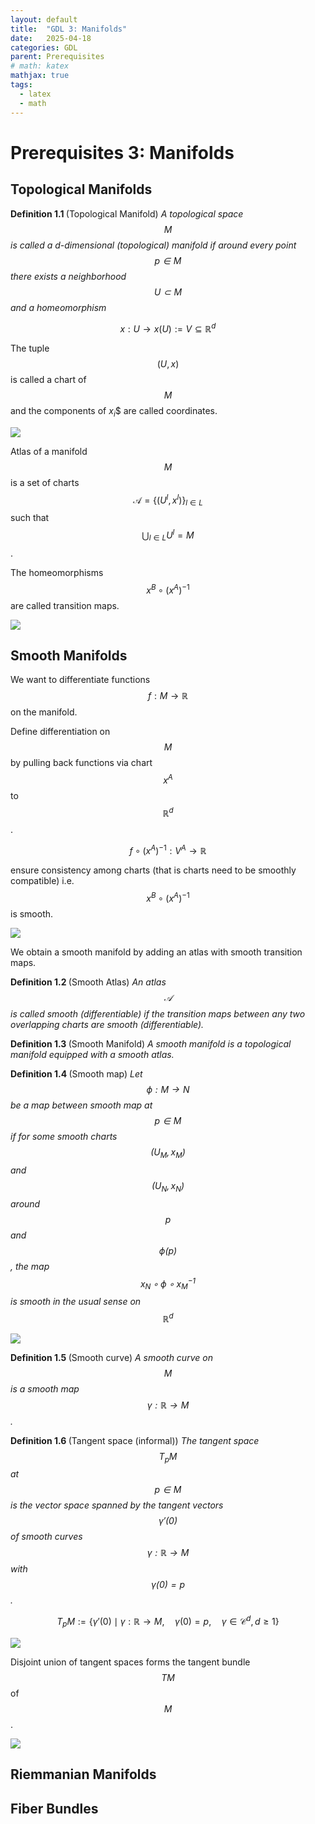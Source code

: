```yaml
---
layout: default
title:  "GDL 3: Manifolds"
date:   2025-04-18
categories: GDL
parent: Prerequisites
# math: katex
mathjax: true
tags: 
  - latex
  - math
---
```

# Prerequisites 3: Manifolds

## Topological Manifolds
<b> Definition 1.1 </b> (Topological Manifold) <i> A topological space $$M$$ is called a d-dimensional (topological) manifold if around every point $$p \in M$$ there exists a neighborhood $$U \subset M$$ and a homeomorphism </i>

$$
x: U \to x(U) := V \subseteq \mathbb{R}^d
$$

The tuple $$(U,x)$$ is called a chart of $$M$$ and the components of $x_i$$ are called coordinates. 

![](../assets/images/prereq/manifold_2d.png)

Atlas of a manifold $$M$$ is a set of charts $$\mathcal{A} = \{(U^l, x^l)\}_{l \in L}$$ such that $$\bigcup_{l \in L} U^l = M$$.

The homeomorphisms $$x^B \circ (x^A)^{-1}$$ are called transition maps.

![](../assets/images/prereq/manifold_atlas.png)

## Smooth Manifolds

We want to differentiate functions $$f: M \to \mathbb{R}$$ on the manifold.

Define differentiation on $$M$$ by pulling back functions via chart $$x^A$$ to $$\mathbb{R}^d$$.

$$
\begin{equation}
f \circ (x^A)^{-1}: V^A \to \mathbb{R}
\end{equation}
$$

ensure consistency among charts (that is charts need to be smoothly compatible) i.e. $$x^B \circ (x^A)^{-1}$$ is smooth.

![](../assets/images/prereq/atlas_pullback.png)

We obtain a smooth manifold by adding an atlas with smooth transition maps.

<b> Definition 1.2 </b> (Smooth Atlas) <i> An atlas $$\mathcal{A}$$ is called smooth (differentiable) if the transition maps between any two overlapping charts are smooth (differentiable). </i>

<b> Definition 1.3 </b> (Smooth Manifold) <i> A smooth manifold is a topological manifold equipped with a smooth atlas. </i>

<b> Definition 1.4 </b> (Smooth map) <i> Let $$\phi: M \to N $$ be a map between smooth map at $$p \in M$$ if for some smooth charts $$(U_M, x_M)$$ and $$(U_N,x_N)$$ around $$p$$ and $$\phi(p)$$, the map $$x_N \circ \phi \circ x_M^{-1}$$ is smooth in the usual sense on $$\mathbb{R}^d$$ </i>

![](../assets/images/prereq/smooth_map.png)

<b> Definition 1.5 </b> (Smooth curve) <i> A smooth curve on $$M$$ is a smooth map $$\gamma: \mathbb{R} \to M$$. </i>

<b> Definition 1.6 </b> (Tangent space (informal)) <i> The tangent space $$T_pM$$ at $$p \in M$$ is the vector space spanned by the tangent vectors $$\gamma'(0)$$ of smooth curves $$\gamma: \mathbb{R} \to M$$ with $$\gamma(0) = p$$. </i>

$$
\begin{equation}
T_pM := \{ \gamma'(0) \mid \gamma: \mathbb{R} \to M, \quad \gamma(0) = p, \quad \gamma \in \mathcal{C}^d, d \geq 1 \}
\end{equation}
$$

![](../assets/images/prereq/tangent_space.png)

Disjoint union of tangent spaces forms the tangent bundle $$TM$$ of $$M$$.

![](../assets/images/prereq/tangent_bundle.png)

## Riemmanian Manifolds

## Fiber Bundles